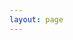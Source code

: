 ```yaml
---
layout: page
---
```

<script>window.location = "{{ "/2016/09/02/prologue-ghost-on-heroku-how-this-blog-was-born.html" | relative_url }}";</script>
